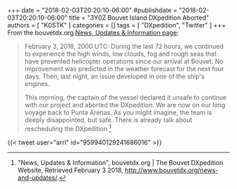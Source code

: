 +++
date = "2018-02-03T20:20:10-06:00"
#publishdate = "2018-02-03T20:20:10-06:00"
title = "3Y0Z Bouvet Island DXpedition Aborted"
authors = [ "K0STK" ]
categories = []
tags = [ "DXpedition", "Twitter" ]
+++
From the bouvetdx.org
[News, Updates & Information page](http://www.bouvetdx.org/news-and-updates/):

>February 3, 2018, 2000 UTC: During the last 72 hours, we continued to
>experience the high winds, low clouds, fog and rough seas that have prevented
>helicopter operations since our arrival at Bouvet. No improvement was
>predicted in the weather forecast for the next four days. Then, last night,
>an issue developed in one of the ship's engines.
>
>This morning, the captain of the vessel declared it unsafe to continue with
>our project and aborted the DXpedition. We are now on our long voyage back to
>Punta Arenas. As you might imagine, the team is deeply disappointed, but safe.
>There is already talk about rescheduling the DXpedition [^1]

[^1]: "News, Updates & Information", bouvetdx.org | The Bouvet DXpedition Website, Retrieved February 3 2018, http://www.bouvetdx.org/news-and-updates/.

<!--more-->
{{< tweet user="arrl" id="959940129241686016" >}}

